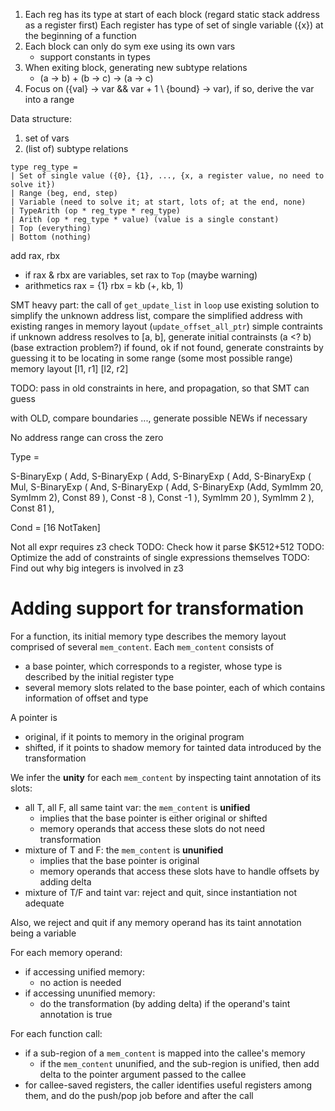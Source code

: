 1. Each reg has its type at start of each block
   (regard static stack address as a register first)
   Each register has type of set of single variable ({x}) at the beginning of a function
2. Each block can only do sym exe using its own vars
   * support constants in types
3. When exiting block, generating new subtype relations
   * (a -> b) + (b -> c) -> (a -> c)
4. Focus on ({val} -> var && var + 1 \ {bound} -> var), if so, derive the var into a range

Data structure:
1. set of vars
2. (list of) subtype relations

```
type reg_type =
| Set of single value ({0}, {1}, ..., {x, a register value, no need to solve it})
| Range (beg, end, step)
| Variable (need to solve it; at start, lots of; at the end, none)
| TypeArith (op * reg_type * reg_type)
| Arith (op * reg_type * value) (value is a single constant)
| Top (everything)
| Bottom (nothing)
```


add rax, rbx
* if rax & rbx are variables, set rax to `Top` (maybe warning)
* arithmetics
  rax = {1}
  rbx = kb
  (+, kb, 1)


SMT heavy part: the call of `get_update_list` in `loop`
use existing solution to simplify the unknown address list, compare the simplified address with existing ranges in memory layout (`update_offset_all_ptr`)
simple contraints if unknown address resolves to [a, b], generate initial contrainsts (a <? b) (base extraction problem?)
  if found, ok
  if not found, generate constraints by guessing it to be locating in some range (some most possible range)
     memory layout [l1, r1] [l2, r2]

TODO: pass in old constraints in here, and propagation, so that SMT can guess

with OLD, compare boundaries ..., generate possible NEWs if necessary


No address range can cross the zero

Type =

S-BinaryExp (
   Add,
   S-BinaryExp (
      Add,
      S-BinaryExp (
         Add,
         S-BinaryExp (
            Mul,
            S-BinaryExp (
               And,
               S-BinaryExp (
                  Add,
                  S-BinaryExp (Add, SymImm 20, SymImm 2),
                  Const 89
               ),
               Const -8
            ),
            Const -1
         ),
         SymImm 20
      ),
      SymImm 2
   ),
   Const 81
), 

Cond = [16 NotTaken]

Not all expr requires z3 check
TODO: Check how it parse $K512+512
TODO: Optimize the add of constraints of single expressions themselves
TODO: Find out why big integers is involved in z3

# Adding support for transformation

For a function, its initial memory type describes the memory layout comprised of several `mem_content`.
Each `mem_content` consists of
* a base pointer, which corresponds to a register, whose type is described by the initial register type
* several memory slots related to the base pointer, each of which contains information of offset and type

A pointer is
* original, if it points to memory in the original program
* shifted, if it points to shadow memory for tainted data introduced by the transformation

We infer the **unity** for each `mem_content` by inspecting taint annotation of its slots:

* all T, all F, all same taint var: the `mem_content` is **unified**
  * implies that the base pointer is either original or shifted
  * memory operands that access these slots do not need transformation
* mixture of T and F: the `mem_content` is **ununified**
  * implies that the base pointer is original
  * memory operands that access these slots have to handle offsets by adding delta
* mixture of T/F and taint var: reject and quit, since instantiation not adequate

Also, we reject and quit if any memory operand has its taint annotation being a variable

For each memory operand:

* if accessing unified memory:
  * no action is needed
* if accessing ununified memory:
  * do the transformation (by adding delta) if the operand's taint annotation is true

For each function call:

* if a sub-region of a `mem_content` is mapped into the callee's memory
  * if the `mem_content` ununified, and the sub-region is unified, then add delta to the pointer argument passed to the callee
* for callee-saved registers, the caller identifies useful registers among them, and do the push/pop job before and after the call
